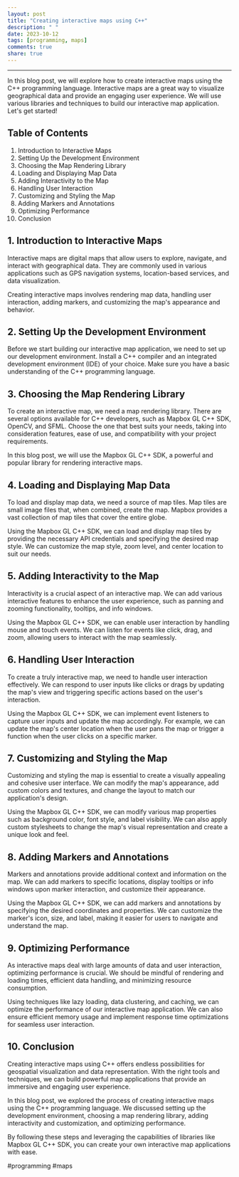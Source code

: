 ```yaml
---
layout: post
title: "Creating interactive maps using C++"
description: " "
date: 2023-10-12
tags: [programming, maps]
comments: true
share: true
---
```


---

In this blog post, we will explore how to create interactive maps using the C++ programming language. Interactive maps are a great way to visualize geographical data and provide an engaging user experience. We will use various libraries and techniques to build our interactive map application. Let's get started!

## Table of Contents

1. Introduction to Interactive Maps
2. Setting Up the Development Environment
3. Choosing the Map Rendering Library
4. Loading and Displaying Map Data
5. Adding Interactivity to the Map
6. Handling User Interaction
7. Customizing and Styling the Map
8. Adding Markers and Annotations
9. Optimizing Performance
10. Conclusion

## 1. Introduction to Interactive Maps

Interactive maps are digital maps that allow users to explore, navigate, and interact with geographical data. They are commonly used in various applications such as GPS navigation systems, location-based services, and data visualization.

Creating interactive maps involves rendering map data, handling user interaction, adding markers, and customizing the map's appearance and behavior.

## 2. Setting Up the Development Environment

Before we start building our interactive map application, we need to set up our development environment. Install a C++ compiler and an integrated development environment (IDE) of your choice. Make sure you have a basic understanding of the C++ programming language.

## 3. Choosing the Map Rendering Library

To create an interactive map, we need a map rendering library. There are several options available for C++ developers, such as Mapbox GL C++ SDK, OpenCV, and SFML. Choose the one that best suits your needs, taking into consideration features, ease of use, and compatibility with your project requirements.

In this blog post, we will use the Mapbox GL C++ SDK, a powerful and popular library for rendering interactive maps.

## 4. Loading and Displaying Map Data

To load and display map data, we need a source of map tiles. Map tiles are small image files that, when combined, create the map. Mapbox provides a vast collection of map tiles that cover the entire globe.

Using the Mapbox GL C++ SDK, we can load and display map tiles by providing the necessary API credentials and specifying the desired map style. We can customize the map style, zoom level, and center location to suit our needs.

## 5. Adding Interactivity to the Map

Interactivity is a crucial aspect of an interactive map. We can add various interactive features to enhance the user experience, such as panning and zooming functionality, tooltips, and info windows.

Using the Mapbox GL C++ SDK, we can enable user interaction by handling mouse and touch events. We can listen for events like click, drag, and zoom, allowing users to interact with the map seamlessly.

## 6. Handling User Interaction

To create a truly interactive map, we need to handle user interaction effectively. We can respond to user inputs like clicks or drags by updating the map's view and triggering specific actions based on the user's interaction.

Using the Mapbox GL C++ SDK, we can implement event listeners to capture user inputs and update the map accordingly. For example, we can update the map's center location when the user pans the map or trigger a function when the user clicks on a specific marker.

## 7. Customizing and Styling the Map

Customizing and styling the map is essential to create a visually appealing and cohesive user interface. We can modify the map's appearance, add custom colors and textures, and change the layout to match our application's design.

Using the Mapbox GL C++ SDK, we can modify various map properties such as background color, font style, and label visibility. We can also apply custom stylesheets to change the map's visual representation and create a unique look and feel.

## 8. Adding Markers and Annotations

Markers and annotations provide additional context and information on the map. We can add markers to specific locations, display tooltips or info windows upon marker interaction, and customize their appearance.

Using the Mapbox GL C++ SDK, we can add markers and annotations by specifying the desired coordinates and properties. We can customize the marker's icon, size, and label, making it easier for users to navigate and understand the map.

## 9. Optimizing Performance

As interactive maps deal with large amounts of data and user interaction, optimizing performance is crucial. We should be mindful of rendering and loading times, efficient data handling, and minimizing resource consumption.

Using techniques like lazy loading, data clustering, and caching, we can optimize the performance of our interactive map application. We can also ensure efficient memory usage and implement response time optimizations for seamless user interaction.

## 10. Conclusion

Creating interactive maps using C++ offers endless possibilities for geospatial visualization and data representation. With the right tools and techniques, we can build powerful map applications that provide an immersive and engaging user experience.

In this blog post, we explored the process of creating interactive maps using the C++ programming language. We discussed setting up the development environment, choosing a map rendering library, adding interactivity and customization, and optimizing performance.

By following these steps and leveraging the capabilities of libraries like Mapbox GL C++ SDK, you can create your own interactive map applications with ease.

#programming #maps